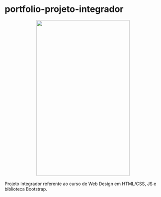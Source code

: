 # portfolio-projeto-integrador

<div align="center">
<img src="layouts/assets/home-layout-1200.jpg" width=300px; height=500px;/></div>
<br/>
Projeto Integrador referente ao curso de Web Design em HTML/CSS, JS e biblioteca Bootstrap.
